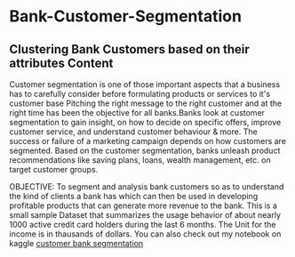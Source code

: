 # Bank-Customer-Segmentation
## Clustering Bank Customers based on their attributes Content

Customer segmentation is one of those important aspects that a business has to carefully consider before formulating products or services to it's customer base Pitching the right message to the right customer and at the right time has been the objective for all banks.Banks look at customer segmentation to gain insight, on how to decide on specific offers, improve customer service, and understand customer behaviour & more. The success or failure of a marketing campaign depends on how customers are segmented. Based on the customer segmentation, banks unleash product recommendations like saving plans, loans, wealth management, etc. on target customer groups.

OBJECTIVE: 
To segment and analysis bank customers so as to understand the kind of clients a bank has which can then be used in developing profitable products that can generate more revenue to the bank.
This is a small sample Dataset that summarizes the usage behavior of about nearly 1000 active credit card holders during the last 6 months.
The Unit for the income is in thausands of dollars.
You can also check out my notebook on kaggle [customer bank segmentation](https://kaggle.com/proff1/bank-customer-segmentation-kmeans)
